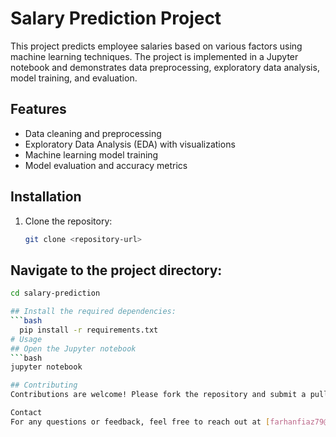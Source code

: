 # Salary Prediction Project

This project predicts employee salaries based on various factors using machine learning techniques. The project is implemented in a Jupyter notebook and demonstrates data preprocessing, exploratory data analysis, model training, and evaluation.

## Features
- Data cleaning and preprocessing
- Exploratory Data Analysis (EDA) with visualizations
- Machine learning model training
- Model evaluation and accuracy metrics

## Installation

1. Clone the repository:
   ```bash
   git clone <repository-url>
## Navigate to the project directory:
  ```bash
  cd salary-prediction

 ## Install the required dependencies:
  ```bash
    pip install -r requirements.txt
# Usage
## Open the Jupyter notebook
  ```bash
  jupyter notebook

## Contributing
Contributions are welcome! Please fork the repository and submit a pull request.

Contact
For any questions or feedback, feel free to reach out at [farhanfiaz79@gmail.com].

